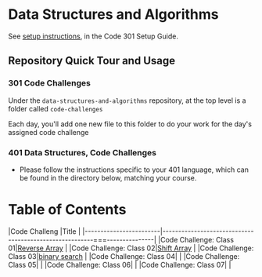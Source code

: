 # Data Structures and Algorithms

See [setup instructions](https://codefellows.github.io/setup-guide/code-301/3-code-challenges), in the Code 301 Setup Guide.

## Repository Quick Tour and Usage

### 301 Code Challenges

Under the `data-structures-and-algorithms` repository, at the top level is a folder called `code-challenges`

Each day, you'll add one new file to this folder to do your work for the day's assigned code challenge

### 401 Data Structures, Code Challenges

- Please follow the instructions specific to your 401 language, which can be found in the directory below, matching your course.


# Table of Contents
|Code Challeng           |Title                                                                     |
|------------------------|--------------------------------------------------------===---------------|
|Code Challenge: Class 01|[Reverse Array](./javascript/arrayReverse/README.md)                      | 
|Code Challenge: Class 02|[Shift Array](./javascript/arrayShift/README.md)                          |
|Code Challenge: Class 03|[binary search](./javascript/arrayBinarySearch/README.md)                 |
|Code Challenge: Class 04|                                                                          |
|Code Challenge: Class 05|                                                                          |
|Code Challenge: Class 06|                                                                          |
|Code Challenge: Class 07|                                                                          |